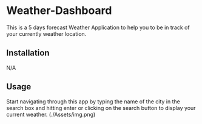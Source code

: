 # Weather-Dashboard
This is a 5 days forecast Weather Application to help you to be in track of your currently weather location.

## Installation
N/A

## Usage
Start navigating through this app by typing the name of the city in the search box and hitting enter or clicking on the search button to display your current weather.
(./Assets/img.png)